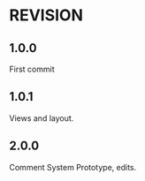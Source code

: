# REVISION

## 1.0.0
First commit

## 1.0.1
Views and layout.

## 2.0.0
Comment System Prototype, edits.
